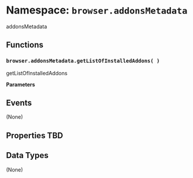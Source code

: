 # Namespace: `browser.addonsMetadata`

addonsMetadata

## Functions

### `browser.addonsMetadata.getListOfInstalledAddons( )`

getListOfInstalledAddons

**Parameters**

## Events

(None)

## Properties TBD

## Data Types

(None)
